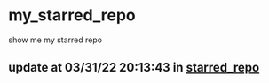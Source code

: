 # my_starred_repo
show me my starred repo

update at 03/31/22 20:13:43 in [starred_repo](./index.html)
---

